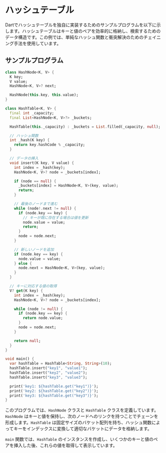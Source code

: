 # ハッシュテーブル

Dartでハッシュテーブルを独自に実装するためのサンプルプログラムを以下に示します。ハッシュテーブルはキーと値のペアを効率的に格納し、検索するためのデータ構造です。この例では、単純なハッシュ関数と衝突解決のためのチェイニング手法を使用しています。

## サンプルプログラム
```dart
class HashNode<K, V> {
  K key;
  V value;
  HashNode<K, V>? next;

  HashNode(this.key, this.value);
}

class HashTable<K, V> {
  final int _capacity;
  final List<HashNode<K, V>?> _buckets;

  HashTable(this._capacity) : _buckets = List.filled(_capacity, null);

  // ハッシュ関数
  int _hash(K key) {
    return key.hashCode % _capacity;
  }

  // データの挿入
  void insert(K key, V value) {
    int index = _hash(key);
    HashNode<K, V>? node = _buckets[index];

    if (node == null) {
      _buckets[index] = HashNode<K, V>(key, value);
      return;
    }

    // 最後のノードまで進む
    while (node!.next != null) {
      if (node.key == key) {
        // キーが既に存在する場合は値を更新
        node.value = value;
        return;
      }
      node = node.next;
    }

    // 新しいノードを追加
    if (node.key == key) {
      node.value = value;
    } else {
      node.next = HashNode<K, V>(key, value);
    }
  }

  // キーに対応する値の取得
  V? get(K key) {
    int index = _hash(key);
    HashNode<K, V>? node = _buckets[index];

    while (node != null) {
      if (node.key == key) {
        return node.value;
      }
      node = node.next;
    }

    return null;
  }
}

void main() {
  var hashTable = HashTable<String, String>(10);
  hashTable.insert("key1", "value1");
  hashTable.insert("key2", "value2");
  hashTable.insert("key3", "value3");

  print('key1: ${hashTable.get("key1")}');
  print('key2: ${hashTable.get("key2")}');
  print('key3: ${hashTable.get("key3")}');
}
```

このプログラムでは、`HashNode` クラスと `HashTable` クラスを定義しています。`HashNode` はキーと値を保持し、次のノードへのリンクを持つことでチェーンを形成します。`HashTable` は固定サイズのバケット配列を持ち、ハッシュ関数によってキーをインデックスに変換して適切なバケットにデータを格納します。

`main` 関数では、`HashTable` のインスタンスを作成し、いくつかのキーと値のペアを挿入した後、これらの値を取得して表示しています。
